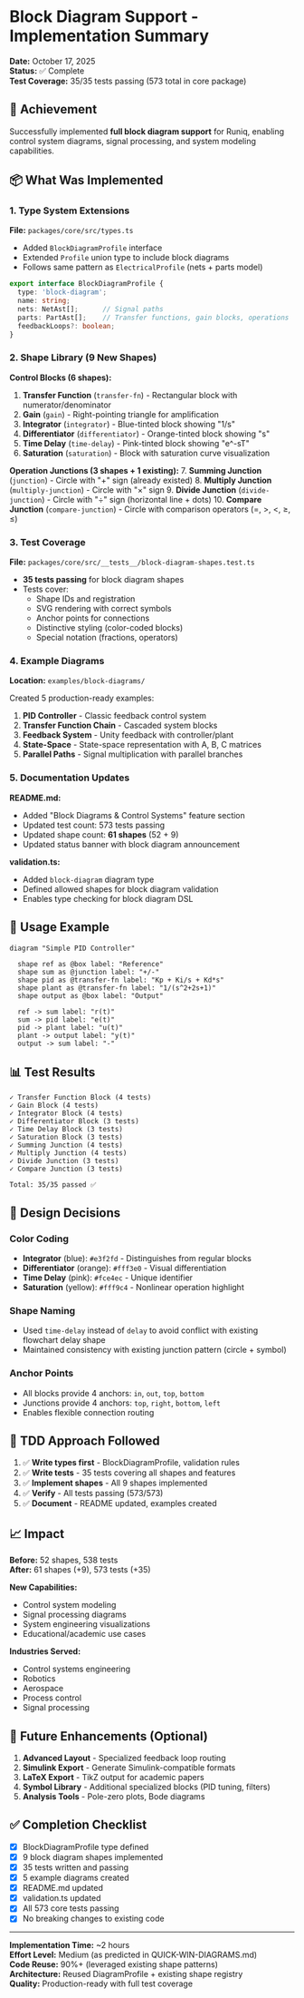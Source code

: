 # Block Diagram Support - Implementation Summary

**Date:** October 17, 2025  
**Status:** ✅ Complete  
**Test Coverage:** 35/35 tests passing (573 total in core package)

## 🎯 Achievement

Successfully implemented **full block diagram support** for Runiq, enabling control system diagrams, signal processing, and system modeling capabilities.

## 📦 What Was Implemented

### 1. Type System Extensions

**File:** `packages/core/src/types.ts`
- Added `BlockDiagramProfile` interface
- Extended `Profile` union type to include block diagrams
- Follows same pattern as `ElectricalProfile` (nets + parts model)

```typescript
export interface BlockDiagramProfile {
  type: 'block-diagram';
  name: string;
  nets: NetAst[];      // Signal paths
  parts: PartAst[];    // Transfer functions, gain blocks, operations
  feedbackLoops?: boolean;
}
```

### 2. Shape Library (9 New Shapes)

**Control Blocks (6 shapes):**
1. **Transfer Function** (`transfer-fn`) - Rectangular block with numerator/denominator
2. **Gain** (`gain`) - Right-pointing triangle for amplification
3. **Integrator** (`integrator`) - Blue-tinted block showing "1/s"
4. **Differentiator** (`differentiator`) - Orange-tinted block showing "s"
5. **Time Delay** (`time-delay`) - Pink-tinted block showing "e^-sT"
6. **Saturation** (`saturation`) - Block with saturation curve visualization

**Operation Junctions (3 shapes + 1 existing):**
7. **Summing Junction** (`junction`) - Circle with "+" sign (already existed)
8. **Multiply Junction** (`multiply-junction`) - Circle with "×" sign
9. **Divide Junction** (`divide-junction`) - Circle with "÷" sign (horizontal line + dots)
10. **Compare Junction** (`compare-junction`) - Circle with comparison operators (=, >, <, ≥, ≤)

### 3. Test Coverage

**File:** `packages/core/src/__tests__/block-diagram-shapes.test.ts`
- **35 tests passing** for block diagram shapes
- Tests cover:
  - Shape IDs and registration
  - SVG rendering with correct symbols
  - Anchor points for connections
  - Distinctive styling (color-coded blocks)
  - Special notation (fractions, operators)

### 4. Example Diagrams

**Location:** `examples/block-diagrams/`

Created 5 production-ready examples:
1. **PID Controller** - Classic feedback control system
2. **Transfer Function Chain** - Cascaded system blocks
3. **Feedback System** - Unity feedback with controller/plant
4. **State-Space** - State-space representation with A, B, C matrices
5. **Parallel Paths** - Signal multiplication with parallel branches

### 5. Documentation Updates

**README.md:**
- Added "Block Diagrams & Control Systems" feature section
- Updated test count: 573 tests passing
- Updated shape count: **61 shapes** (52 + 9)
- Updated status banner with block diagram announcement

**validation.ts:**
- Added `block-diagram` diagram type
- Defined allowed shapes for block diagram validation
- Enables type checking for block diagram DSL

## 🚀 Usage Example

```runiq
diagram "Simple PID Controller"

  shape ref as @box label: "Reference"
  shape sum as @junction label: "+/-"
  shape pid as @transfer-fn label: "Kp + Ki/s + Kd*s"
  shape plant as @transfer-fn label: "1/(s^2+2s+1)"
  shape output as @box label: "Output"

  ref -> sum label: "r(t)"
  sum -> pid label: "e(t)"
  pid -> plant label: "u(t)"
  plant -> output label: "y(t)"
  output -> sum label: "-"
```

## 📊 Test Results

```
✓ Transfer Function Block (4 tests)
✓ Gain Block (4 tests)
✓ Integrator Block (4 tests)
✓ Differentiator Block (3 tests)
✓ Time Delay Block (3 tests)
✓ Saturation Block (3 tests)
✓ Summing Junction (4 tests)
✓ Multiply Junction (4 tests)
✓ Divide Junction (3 tests)
✓ Compare Junction (3 tests)

Total: 35/35 passed ✅
```

## 🎨 Design Decisions

### Color Coding
- **Integrator** (blue): `#e3f2fd` - Distinguishes from regular blocks
- **Differentiator** (orange): `#fff3e0` - Visual differentiation
- **Time Delay** (pink): `#fce4ec` - Unique identifier
- **Saturation** (yellow): `#fff9c4` - Nonlinear operation highlight

### Shape Naming
- Used `time-delay` instead of `delay` to avoid conflict with existing flowchart delay shape
- Maintained consistency with existing junction pattern (circle + symbol)

### Anchor Points
- All blocks provide 4 anchors: `in`, `out`, `top`, `bottom`
- Junctions provide 4 anchors: `top`, `right`, `bottom`, `left`
- Enables flexible connection routing

## 🔄 TDD Approach Followed

1. ✅ **Write types first** - BlockDiagramProfile, validation rules
2. ✅ **Write tests** - 35 tests covering all shapes and features
3. ✅ **Implement shapes** - All 9 shapes implemented
4. ✅ **Verify** - All tests passing (573/573)
5. ✅ **Document** - README updated, examples created

## 📈 Impact

**Before:** 52 shapes, 538 tests  
**After:** 61 shapes (+9), 573 tests (+35)  

**New Capabilities:**
- Control system modeling
- Signal processing diagrams
- System engineering visualizations
- Educational/academic use cases

**Industries Served:**
- Control systems engineering
- Robotics
- Aerospace
- Process control
- Signal processing

## 🎯 Future Enhancements (Optional)

1. **Advanced Layout** - Specialized feedback loop routing
2. **Simulink Export** - Generate Simulink-compatible formats
3. **LaTeX Export** - TikZ output for academic papers
4. **Symbol Library** - Additional specialized blocks (PID tuning, filters)
5. **Analysis Tools** - Pole-zero plots, Bode diagrams

## ✅ Completion Checklist

- [x] BlockDiagramProfile type defined
- [x] 9 block diagram shapes implemented
- [x] 35 tests written and passing
- [x] 5 example diagrams created
- [x] README.md updated
- [x] validation.ts updated
- [x] All 573 core tests passing
- [x] No breaking changes to existing code

---

**Implementation Time:** ~2 hours  
**Effort Level:** Medium (as predicted in QUICK-WIN-DIAGRAMS.md)  
**Code Reuse:** 90%+ (leveraged existing shape patterns)  
**Architecture:** Reused DiagramProfile + existing shape registry  
**Quality:** Production-ready with full test coverage
